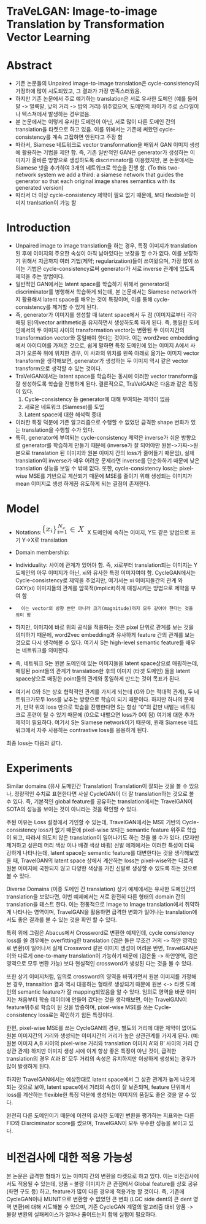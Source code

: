 TraVeLGAN: Image-to-image Translation by Transformation Vector Learning
======================================================================= 

# Abstract

-	기존 논문들의 Unpaired image-to-image translation은 cycle-consistency의 가정하에 많이 시도되었고, 그 결과가 가장 만족스러웠음. 
-	하지만 기존 논문에서 주로 얘기하는 translation은 서로 유사한 도메인 (예를 들어 말 -> 얼룩말, 낮의 거리 -> 밤의 거리) 위주였으며, 도메인의 차이가 주로 스타일이나 텍스쳐에서 발생하는 경우였음.
-	본 논문에서는 이렇게 유사한 도메인이 아닌, 서로 많이 다른 도메인 간의 translation을 타켓으로 하고 있음. 이를 위해서는 기존에 써왔던 cycle-consistency를 계속 고집하면 안된다고 주장 함
-	따라서, Siamese 네트워크로 vector transformation을 배워서 GAN 이미지 생성에 활용하는 기법을 제안 함. 즉, 기존 일반적인 GAN은 generator가 생성하는 이미지가 올바른 방향으로 생성하도록 discriminator를 이용했지만, 본 논문에서는 Siamese 넷을 추가하여 3개의 네트워크로 학습을 진행 함. (To this two-network system we add a third: a siamese network that guides the generator so that each original image shares semantics with its generated version)
-	따라서 더 이상 cycle-consistency 제약이 필요 없기 때문에, 보다 flexible한 이미지 tranlsation이 가능 함

# Introduction
-	Unpaired image to image translation을 하는 경우, 특정 이미지가 translation 된 후에 이미지의 주요한 속성이 아직 남아있다는 보장을 할 수가 없다. 이를 보장하기 위해서 지금까지 여러 기법(제약; regularization)들이 쓰여왔으며, 가장 많이 쓰이는 기법은 cycle-consistency로써 generator가 서로 inverse 관계에 있도록 제약을 주는 방법이다. 
-	일반적인 GAN에서는 latent space를 학습하기 위해서 generator와 discriminator를 병행해서 학습하게 되는데, 본 논문에서는 Siamese network까지 활용해서 latent space를 배우는 것이 특징이며, 이를 통해 cycle-consistency를 제거할 수 있게 된다.
-	즉, generator가 이미지를 생성할 때 latent space에서 두 점 (이미지로부터 각각 매핑 된)의vector arithmetic을 유지하면서 생성하도록 하게 된다. 즉, 동일한 도메인에서의 두 이미지 사이의 transformation vector는 변환된 두 이미지간의 transformation vector와 동일해야 한다는 것이다.  이는 word2vec embedding에서 아이디어를 가져온 것으로, 쉽게 말하면 특정 도메인에 있는 이미지 A에서 사과가 오른쪽 위에 위치한 경우, 이 사과의 위치를 왼쪽 아래로 옮기는 이미지 vector transform을 생각해보면, generator가 생성하는 두 이미지 역시 같은 vector transform으로 생각할 수 있는 것이다. 
-	TraVelGAN에서는 latent space를 학습하는 동시에 이러한 vector transform을 잘 생성하도록 학습을 진행하게 된다.
결론적으로, TraVelGAN은 다음과 같은 특징이 있다.
    1.	Cycle-consistency 등 generator에 대해 부여되는 제약이 없음
    2.	새로운 네트워크 (Siamese)를 도입
    3.	Latent space에 대한 해석력 증대 
-	이러한 특징 덕분에 기존 알고리즘으로 수행할 수 없었던 급격한 shape 변화가 있는 translation을 수행할 수가 있다.
-	특히, generator에 부여되는 cycle-consistency 제약은 inverse가 쉬운 방향으로 generator를 학습하게 만들기 때문에 (inverse가 잘 되어야만 원본->가짜->원본으로 translation 된 이미지와 원본 이미지 간의 loss가 줄어들기 때문임), 실제 translation이 inverse가 매우 어려운 문제라면 inverse를 단순화하기 때문에 낮은 translation 성능을 보일 수 밖에 없다. 또한, cycle-consistency loss는 pixel-wise MSE를 기반으로 계산되기 때문에 MSE를 줄이기 위해 생성되는 이미지가 mean 이미지로 생성 하게끔 유도하게 되는 결점이 존재한다.

# Model
-	Notations: ![Representative image](https://github.com/jis478/Paper_review/blob/master/imgs/travelgan/imgs/1.jpg)
 X 도메인에 속하는 이미지, Y도 같은 방법으로 표기
  Y->X로 translation
-	Domain membership:   
-	Individuality:  사이에 관계가 있어야 함. 즉, xi로부터 translation되는 이미지는 Y 도메인의 아무 이미지가 아닌, xi와 유사한 특정 이미지여야 함. CycleGAN에서는 Cycle-consistency로 제약을 주었지만, 여기서는 xi 이미지들간의 관계 와 GXY(xi) 이미지들의 관계를 암묵적(implicit)하게 매칭시키는 방법으로 제약을 부여 함
-	    이는 vector의 방향 뿐만 아니라 크기(magnitude)까지 모두 같아야 한다는 것을 의미 함
-	하지만, 이미지에 바로 위의 공식을 적용하는 것은 pixel 단위로 관계를 보는 것을 의미하기 때문에, word2vec embedding과 유사하게 feature 간의 관계를 보는 것으로 다시 생각해볼 수 있다.   여기서 S는 high-level semantic feature를 배우는 네트워크를 의미한다.
-	즉, 네트워크 S는 원본 도메인에 있는 이미지들을 latent space상으로 매핑하는데, 매핑된 point들의 관계가 translation한 후의 이미지 (타겟 도메인) 들을 latent space상으로 매핑한 point들의 관계와 동일하게 만드는 것이 목표가 된다. 
 
-	여기서 G와 S는 상호 협력적인 관계를 가지게 되는데 (G와 D는 적대적 관계), 두 네트워크가모두 loss를 낮추는 방향으로 학습이 되기 때문이다. 하지만 하나의 문제가, 만약 위의 loss 만으로 학습을 진행한다면 S는 항상 “0”의 값만 내뱉는 네트워크로 훈련이 될 수 있기 때문에 (0으로 내뱉으면 loss가 0이 됨) 여기에 대한 추가 제약이 필요하다.  여기서 S는 Siamese network이기 때문에, 원래 Siamese 네트워크에서 자주 사용하는 contrastive loss를 응용하게 된다.  

최종 loss는 다음과 같다. 
 
 

# Experiments
Similar domains (유사 도메인간 Translation)
Translation이 잘되는 것을 볼 수 있으나, 정량적인 수치로 표현한다면 사실 CycleGAN이 더 잘 translation하는 것으로 볼 수 있다. 즉, 기본적인 global feature를 공유하는 translation에서는 TravelGAN이 SOTA의 성능을 보이는 것이 아니라는 것을 확인할 수 있다.
 
주된 이유는 Loss 설정에서 기인할 수 있는데, TravelGAN에서는 MSE 기반의 Cycle-consistency loss가 없기 때문에 pixel-wise 보다는 semantic feature 위주로 학습이 되고, 따라서 의도치 않은 translation이 일어나기도 하는 것을 볼 수가 있다. (모자만 제거하고 싶은데 머리 색상 이나 배경 색상 바뀜)
신발 예제에서는 이러한 특성이 더욱 강하게 나타나는데, latent space는 semantic feature를 대변한다는 것을 생각해보았을 때, TravelGAN의 latent space 상에서 계산하는 loss는 pixel-wise와는 다르게 원본 이미지에 국한되지 않고 다양한 색상을 가진 신발로 생성할 수 있도록 하는 것으로 볼 수 있다.
 
 


 














Diverse Domains (이종 도메인 간 translation)
상기 예제에서는 유사한 도메인간의 translation을 보았다면, 이번 예제에서는 서로 완전히 다른 형태의 domain 간의 translation을 테스트 한다. 이는 전통적으로 Image to Image translation에서 취약하게 나타나는 영역이며, TravelGAN을 활용하면 급격한 변화가 일어나는 translation에서도 좋은 결과를 볼 수 있는 것을 확인 할 수 있다.
 
 
특히 위에 그림은 Abacus에서 Crossword로 변환한 예제인데, cycle consistency loss를 쓸 경우에는 overfitting한 translation (검은 돌은 무조건 거의  -> 하얀 영역으로 변환)이 일어나서 실제 Crossword 같은 이미지 생성이 어려운 반면, TravelGAN은 이와 다르게 one-to-many translation이 가능하기 때문에 (검은돌 -> 하안영역, 검은 영역으로 모두 변환 가능) 보다 현실적인 crossword가 생성된 다는 것을 볼 수 있다.
 
또한 상기 이미지처럼, 임의로 crossword의 영역을 바꿔가면서 원본 이미지를 가정해본 경우, transaltion 결과 역시 대응하는 형태로 생성되기 때문에 원본 <-> 타켓 도메인의 semantic feature가 잘 mapping되었음을 알 수 있다. 임의로 영역을 바꾼 이미지는 처음부터 학습 데이터에 안들어 갔다는 것을 생각해보면, 이는 TravelGAN이 feature위주로 학습이 된 것을 방증하며, pixel-wise MSE를 쓰는 Cycle-consistency loss로는 확인하기 힘든 특징이다.

 
한편, pixel-wise MSE를 쓰는 CycleGAN의 경우, 별도의 거리에 대한 제약이 없어도 원본 이미지간의 거리와 생성되는 이미지간의 거리가 높은 상관관계를 가지게 된다. (예: 원본 이미지 A,B 사이의 pixel-wise 거리와 translation 이미지 A’와 B’ 사이의 거리 간 상관 관계) 하지만 이미지 생성 시에 이게 항상 좋은 특징이 아닌 것이, 급격한 translation의 경우 A’과 B’ 모두 거리의 속성은 유지하지만 이상하게 생성되는 경우가 많이 발생하게 된다.

하지만 TravelGAN에서는 예상한대로 latent space에서 그 상관 관계가 높게 나오게 되는 것으로 보아, latent space에서 거리의 속성이 잘 보존되며, feature 단위에서 loss를 계산하는 flexible한 특징 덕분에 생성되는 이미지의 품질도 좋은 것을 알 수 있다.

완전히 다른 도메인이기 때문에 이전의 유사한 도메인 변환을 평가하는 지표와는 다른 FID와 Disrciminator score를 썼으며, TravelGAN이 모두 우수한 성능을 보이고 있다.
 






# 비전검사에 대한 적용 가능성
본 논문은 급격한 형태가 있는 이미지 간의 변환을 타켓으로 하고 있다. 이는 비전검사에서도 적용될 수 있는데, 양품 – 불량 이미지가 큰 관점에서 Global feature를 상호 공유(화면 구도 등) 하고, feature가 많이 다른 경우에 적용가능 할 것이다. 즉, 기존에 CycleGAN이나 MUNIT으로 변환할 수 없었던 큰 변화 (LGC side dent의 큰 dent 영역 변환)에 대해 시도해볼 수 있으며, 기존 CycleGAN 계열의 알고리즘 대비 양품 -> 불량 변환의 실패케이스가 얼마나 줄어드는지 함께 실험이 필요하다. 


  
